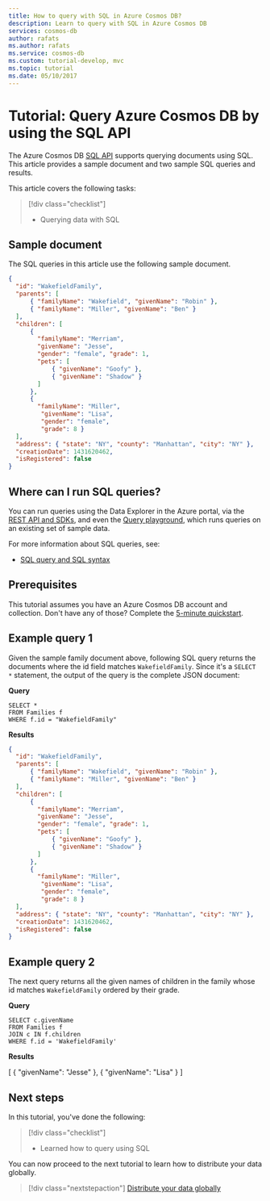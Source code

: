 ```yaml
---
title: How to query with SQL in Azure Cosmos DB?
description: Learn to query with SQL in Azure Cosmos DB
services: cosmos-db
author: rafats
ms.author: rafats
ms.service: cosmos-db
ms.custom: tutorial-develop, mvc
ms.topic: tutorial
ms.date: 05/10/2017
---
```


# Tutorial: Query Azure Cosmos DB by using the SQL API

The Azure Cosmos DB [SQL API](documentdb-introduction.md) supports querying documents using SQL. This article provides a sample document and two sample SQL queries and results.

This article covers the following tasks: 

> [!div class="checklist"]
> * Querying data with SQL

## Sample document

The SQL queries in this article use the following sample document.

```json
{
  "id": "WakefieldFamily",
  "parents": [
      { "familyName": "Wakefield", "givenName": "Robin" },
      { "familyName": "Miller", "givenName": "Ben" }
  ],
  "children": [
      {
        "familyName": "Merriam", 
        "givenName": "Jesse", 
        "gender": "female", "grade": 1,
        "pets": [
            { "givenName": "Goofy" },
            { "givenName": "Shadow" }
        ]
      },
      { 
        "familyName": "Miller", 
         "givenName": "Lisa", 
         "gender": "female", 
         "grade": 8 }
  ],
  "address": { "state": "NY", "county": "Manhattan", "city": "NY" },
  "creationDate": 1431620462,
  "isRegistered": false
}
```
## Where can I run SQL queries?

You can run queries using the Data Explorer in the Azure portal, via the [REST API and SDKs](sql-api-sdk-dotnet.md), and even the [Query playground](https://www.documentdb.com/sql/demo), which runs queries on an existing set of sample data.

For more information about SQL queries, see:
* [SQL query and SQL syntax](how-to-sql-query.md)

## Prerequisites

This tutorial assumes you have an Azure Cosmos DB account and collection. Don't have any of those? Complete the [5-minute quickstart](create-mongodb-nodejs.md).

## Example query 1

Given the sample family document above, following SQL query returns the documents where the id field matches `WakefieldFamily`. Since it's a `SELECT *` statement, the output of the query is the complete JSON document:

**Query**

    SELECT * 
    FROM Families f 
    WHERE f.id = "WakefieldFamily"

**Results**

```json
{
  "id": "WakefieldFamily",
  "parents": [
      { "familyName": "Wakefield", "givenName": "Robin" },
      { "familyName": "Miller", "givenName": "Ben" }
  ],
  "children": [
      {
        "familyName": "Merriam", 
        "givenName": "Jesse", 
        "gender": "female", "grade": 1,
        "pets": [
            { "givenName": "Goofy" },
            { "givenName": "Shadow" }
        ]
      },
      { 
        "familyName": "Miller", 
         "givenName": "Lisa", 
         "gender": "female", 
         "grade": 8 }
  ],
  "address": { "state": "NY", "county": "Manhattan", "city": "NY" },
  "creationDate": 1431620462,
  "isRegistered": false
}
```

## Example query 2

The next query returns all the given names of children in the family whose id matches `WakefieldFamily` ordered by their grade.

**Query**

    SELECT c.givenName 
    FROM Families f 
    JOIN c IN f.children 
    WHERE f.id = 'WakefieldFamily'

**Results**

[
    {
        "givenName": "Jesse"
    },
    {
        "givenName": "Lisa"
    }
]


## Next steps

In this tutorial, you've done the following:

> [!div class="checklist"]
> * Learned how to query using SQL  

You can now proceed to the next tutorial to learn how to distribute your data globally.

> [!div class="nextstepaction"]
> [Distribute your data globally](tutorial-global-distribution-sql-api.md)

